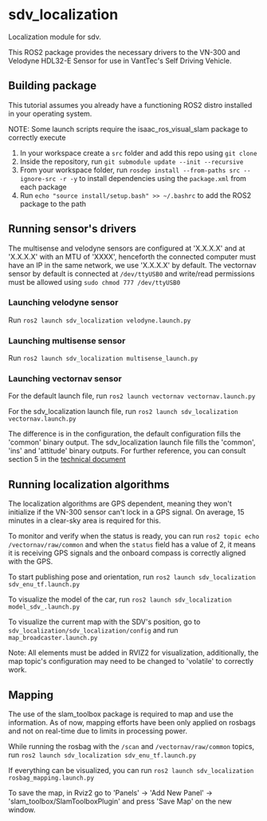 # sdv_localization
Localization module for sdv.

This ROS2 package provides the necessary drivers to the VN-300 and Velodyne HDL32-E Sensor for use in VantTec's Self Driving Vehicle.

## Building package

This tutorial assumes you already have a functioning ROS2 distro installed in your operating system.

NOTE: Some launch scripts require the isaac_ros_visual_slam package to correctly execute

1. In your workspace create a `src` folder and add this repo using `git clone`
2. Inside the repository, run `git submodule update --init --recursive`
3. From your workspace folder, run `rosdep install --from-paths src --ignore-src -r -y` to install dependencies using the `package.xml` from each package
4. Run `echo "source install/setup.bash" >> ~/.bashrc` to add the ROS2 package to the path
   
## Running sensor's drivers

The multisense and velodyne sensors are configured at 'X.X.X.X' and at 'X.X.X.X' with an MTU of 'XXXX', henceforth the connected computer must have an IP in the same network, we use 'X.X.X.X' by default. The vectornav sensor by default is connected at `/dev/ttyUSB0` and write/read permissions must be allowed using `sudo chmod 777 /dev/ttyUSB0`

### Launching velodyne sensor

Run `ros2 launch sdv_localization velodyne.launch.py`

### Launching multisense sensor

Run `ros2 launch sdv_localization multisense_launch.py`

### Launching vectornav sensor

For the default launch file, run `ros2 launch vectornav vectornav.launch.py`

For the sdv_localization launch file, run `ros2 launch sdv_localization vectornav.launch.py`

The difference is in the configuration, the default configuration fills the 'common' binary output. The sdv_localization launch file fills the 'common', 'ins' and 'attitude' binary outputs. For further reference, you can consult section 5 in the [technical document](https://smode.whoi.edu/waveglider/doc/VN-300.pdf)

## Running localization algorithms

The localization algorithms are GPS dependent, meaning they won't initialize if the VN-300 sensor can't lock in a GPS signal. On average, 15 minutes in a clear-sky area is required for this.

To monitor and verify when the status is ready, you can run `ros2 topic echo /vectornav/raw/common` and when the `status` field has a value of 2, it means it is receiving GPS signals and the onboard compass is correctly aligned with the GPS.

To start publishing pose and orientation, run `ros2 launch sdv_localization sdv_enu_tf.launch.py`

To visualize the model of the car, run `ros2 launch sdv_localization model_sdv_.launch.py`

To visualize the current map with the SDV's position, go to `sdv_localization/sdv_localization/config` and run `map_broadcaster.launch.py`

Note: All elements must be added in RVIZ2 for visualization, additionally, the map topic's configuration may need to be changed to 'volatile' to correctly work.

## Mapping

The use of the slam_toolbox package is required to map and use the information. As of now, mapping efforts have been only applied on rosbags and not on real-time due to limits in processing power. 

While running the rosbag with the `/scan` and `/vectornav/raw/common` topics, run `ros2 launch sdv_localization sdv_enu_tf.launch.py`

If everything can be visualized, you can run `ros2 launch sdv_localization rosbag_mapping.launch.py`

To save the map, in Rviz2 go to 'Panels' -> 'Add New Panel' -> 'slam_toolbox/SlamToolboxPlugin' and press 'Save Map' on the new window.
